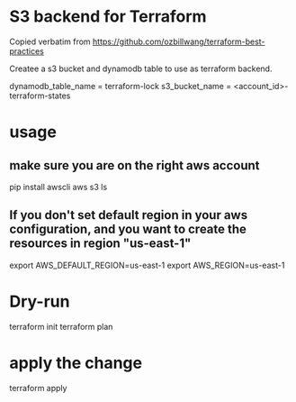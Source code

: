 # S3 backend for Terraform
Copied verbatim from https://github.com/ozbillwang/terraform-best-practices

Createe a s3 bucket and dynamodb table to use as terraform backend.

dynamodb_table_name = terraform-lock
s3_bucket_name = <account_id>-terraform-states
# usage
## make sure you are on the right aws account
pip install awscli
aws s3 ls

## If you don't set default region in your aws configuration, and you want to create the resources in region "us-east-1"
export AWS_DEFAULT_REGION=us-east-1
export AWS_REGION=us-east-1

# Dry-run
terraform init
terraform plan

# apply the change
terraform apply
